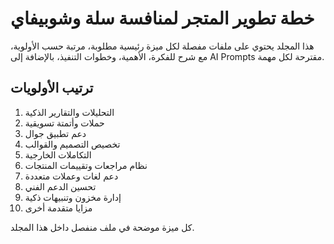 # خطة تطوير المتجر لمنافسة سلة وشوبيفاي

هذا المجلد يحتوي على ملفات مفصلة لكل ميزة رئيسية مطلوبة، مرتبة حسب الأولوية، مع شرح للفكرة، الأهمية، وخطوات التنفيذ، بالإضافة إلى AI Prompts مقترحة لكل مهمة.

## ترتيب الأولويات
1. التحليلات والتقارير الذكية
2. حملات وأتمتة تسويقية
3. دعم تطبيق جوال
4. تخصيص التصميم والقوالب
5. التكاملات الخارجية
6. نظام مراجعات وتقييمات المنتجات
7. دعم لغات وعملات متعددة
8. تحسين الدعم الفني
9. إدارة مخزون وتنبيهات ذكية
10. مزايا متقدمة أخرى

كل ميزة موضحة في ملف منفصل داخل هذا المجلد.
